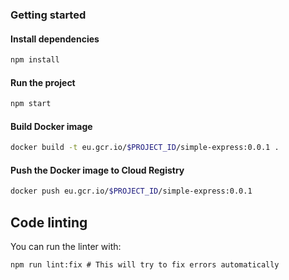 ### Getting started


#### Install dependencies

```bash
npm install
```

#### Run the project


```bash
npm start
```

#### Build Docker image


```bash
docker build -t eu.gcr.io/$PROJECT_ID/simple-express:0.0.1 .
```

#### Push the Docker image to Cloud Registry


```bash
docker push eu.gcr.io/$PROJECT_ID/simple-express:0.0.1
```


## Code linting

You can run the linter with:

    npm run lint:fix # This will try to fix errors automatically

